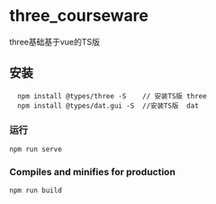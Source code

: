 # three_courseware
  three基础基于vue的TS版

## 安装
```
  npm install @types/three -S    // 安装TS版 three
  npm install @types/dat.gui -S  //安装TS版  dat
```

### 运行
```
npm run serve
```

### Compiles and minifies for production
```
npm run build
```


